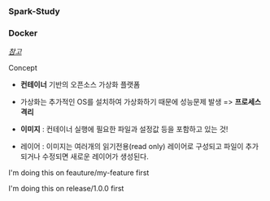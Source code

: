 ### Spark-Study 



### Docker

[_참고_](https://subicura.com/2017/01/19/docker-guide-for-beginners-1.html)

Concept

- **컨테이너** 기반의 오픈소스 가상화 플랫폼

- 가상화는 추가적인 OS를 설치하여 가상화하기 때문에 성능문제 발생 => **프로세스 격리**



- **이미지**  : 컨테이너 실행에 필요한 파일과 설정값 등을 포함하고 있는 것!
- 레이어 : 이미지는 여러개의 읽기전용(read only) 레이어로 구성되고 파일이 추가되거나 수정되면 새로운 레이어가 생성된다.


I'm doing this on feauture/my-feature first

I'm doing this on release/1.0.0 first
